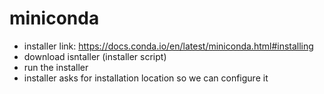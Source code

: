 # miniconda

- installer link: https://docs.conda.io/en/latest/miniconda.html#installing
- download isntaller (installer script)
- run the installer
- installer asks for installation location so we can configure it



